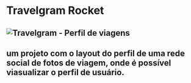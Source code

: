 # Travelgram Rocket
![Travelgram - Perfil de viagens](https://github.com/user-attachments/assets/cd233a53-cfdf-4861-9ab0-42724c1328b1)
---
## um projeto com  o layout do perfil de uma rede social de fotos de viagem, onde é possível viasualizar o perfil de usuário. 
